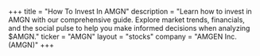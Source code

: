 +++
title = "How To Invest In AMGN"
description = "Learn how to invest in AMGN with our comprehensive guide. Explore market trends, financials, and the social pulse to help you make informed decisions when analyzing $AMGN."
ticker = "AMGN"
layout = "stocks"
company = "AMGEN Inc. (AMGN)"
+++

